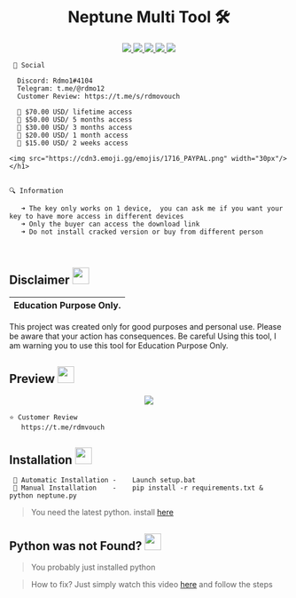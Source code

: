  
<h1 align="center">Neptune Multi Tool 🛠️ </h1>
<p align="center">
  <a href="https://github.com/Rdmo1/DisRo-Multi-Tool/blob/main/LICENSE">
    <img src="https://img.shields.io/badge/License-MIT-important">
  </a>
  <a href="https://www.python.org">
    <img src="https://img.shields.io/badge/Python-3.9-informational.svg">
  </a>
  <a href="https://github.com/AstraaDev/Discord-All-Tools-In-One">
    <img src="https://img.shields.io/badge/covarage-95%25-green">
  </a>
  <a href="https://github.com/AstraaDev">
    <img src="https://img.shields.io/github/repo-size/Rdmo1/Premium-Pack.svg?label=Repo%20size&style=flat-square">
  </a>
  <a href="https://github.com/Rdmo1">
    <img src="https://komarev.com/ghpvc/?username=Rdmo1">
  </a>
</p>

<p align="center">

```  
 📨 Social
 
  Discord: Rdmo1#4104
  Telegram: t.me/@rdmo12
  Customer Review: https://t.me/s/rdmovouch
  
  📌 $70.00 USD/ lifetime access
  📌 $50.00 USD/ 5 months access
  📌 $30.00 USD/ 3 months access
  📌 $20.00 USD/ 1 month access
  📌 $15.00 USD/ 2 weeks access

<img src="https://cdn3.emoji.gg/emojis/1716_PAYPAL.png" width="30px"/>
</h1>


🔍 Information

   ➜ The key only works on 1 device,  you can ask me if you want your key to have more access in different devices
   ➜ Only the buyer can access the download link
   ➜ Do not install cracked version or buy from different person
         
 
```
</p>

## Disclaimer  <img src="https://media.giphy.com/media/hvRJCLFzcasrR4ia7z/giphy.gif" width="30px"/>
</h1>

|Education Purpose Only.|
|-------------------------------------------------|
This project was created only for good purposes and personal use.
Please be aware that your action has consequences.
Be careful Using this tool, I am warning you to use this tool for Education Purpose Only.

## Preview  <img src="https://cdn3.emoji.gg/emojis/1676-cameracat.png" width="30px"/>
</h1>


<p align="center">
  <img src="https://cdn.discordapp.com/attachments/1073238834478850100/1073853857249099796/image.png">
</p>

```
⭐ Customer Review
   https://t.me/rdmvouch
```

<p align="center">
  
</p>

## Installation <img src="https://cdn3.emoji.gg/emojis/7277_green_flame.gif" width="30px"/>

<p align="center">

```
 🔧 Automatic Installation -    Launch setup.bat
 🔧 Manual Installation    -    pip install -r requirements.txt & python neptune.py
```
</p>

> You need the latest python. install [here](https://www.python.org/downloads/release/python-397/)

## Python was not Found? <img src="https://cdn3.emoji.gg/emojis/7277_green_flame.gif" width="30px"/>
</h1>

> You probably just installed python

> How to fix? Just simply watch this video [here](https://youtu.be/uBnbVqUmZaQ) and follow the steps 
